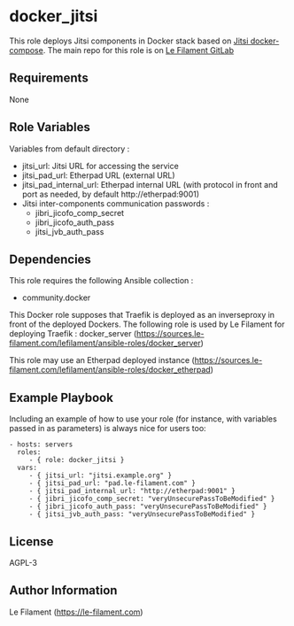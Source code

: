 docker_jitsi
============

This role deploys Jitsi components in Docker stack based on [Jitsi docker-compose](https://github.com/jitsi/docker-jitsi-meet/blob/master/examples/traefik-v2/docker-compose.yml).
The main repo for this role is on [Le Filament GitLab](https://sources.le-filament.com/lefilament/ansible-roles/docker_drawio.git)

Requirements
------------

None

Role Variables
--------------

Variables from default directory :
* jitsi_url: Jitsi URL for accessing the service
* jitsi_pad_url: Etherpad URL (external URL)
* jitsi_pad_internal_url: Etherpad internal URL (with protocol in front and port as needed, by default http://etherpad:9001)
* Jitsi inter-components communication passwords :
  * jibri_jicofo_comp_secret
  * jibri_jicofo_auth_pass
  * jitsi_jvb_auth_pass


Dependencies
------------

This role requires the following Ansible collection :
* community.docker

This Docker role supposes that Traefik is deployed as an inverseproxy in front of the deployed Dockers.
The following role is used by Le Filament for deploying Traefik : docker_server (https://sources.le-filament.com/lefilament/ansible-roles/docker_server)

This role may use an Etherpad deployed instance (https://sources.le-filament.com/lefilament/ansible-roles/docker_etherpad)

Example Playbook
----------------

Including an example of how to use your role (for instance, with variables passed in as parameters) is always nice for users too:

    - hosts: servers
      roles:
         - { role: docker_jitsi }
      vars:
         - { jitsi_url: "jitsi.example.org" }
         - { jitsi_pad_url: "pad.le-filament.com" }
         - { jitsi_pad_internal_url: "http://etherpad:9001" }
         - { jibri_jicofo_comp_secret: "veryUnsecurePassToBeModified" }
         - { jibri_jicofo_auth_pass: "veryUnsecurePassToBeModified" }
         - { jitsi_jvb_auth_pass: "veryUnsecurePassToBeModified" }

License
-------

AGPL-3

Author Information
------------------

Le Filament (https://le-filament.com)
